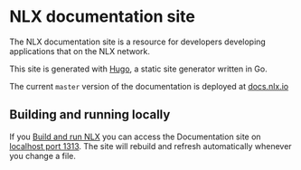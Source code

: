 # NLX documentation site
The NLX documentation site is a resource for developers developing applications that on the NLX network.

This site is generated with [Hugo](https://gohugo.io/), a static site generator written in Go.

The current `master` version of the documentation is deployed at [docs.nlx.io](https://docs.nlx.io/)

## Building and running locally
If you [Build and run NLX](../README.md#build-and-run-nlx-locally) you can access the Documentation site on [localhost port 1313](http://localhost:1313/).
The site will rebuild and refresh automatically whenever you change a file.

